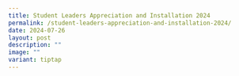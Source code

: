```yaml
---
title: Student Leaders Appreciation and Installation 2024
permalink: /student-leaders-appreciation-and-installation-2024/
date: 2024-07-26
layout: post
description: ""
image: ""
variant: tiptap
---
```

